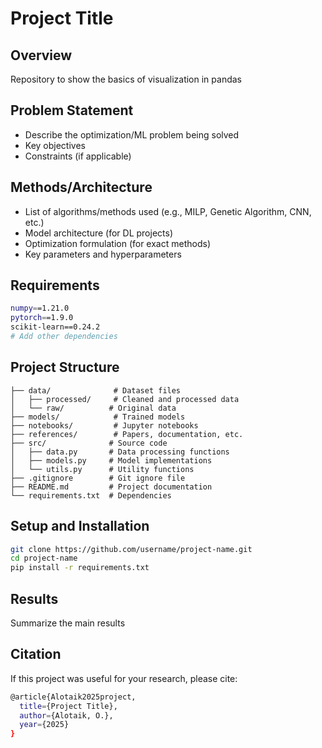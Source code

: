 # Project Title

## Overview
Repository to show the basics of visualization in pandas

## Problem Statement
- Describe the optimization/ML problem being solved
- Key objectives
- Constraints (if applicable)

## Methods/Architecture
- List of algorithms/methods used (e.g., MILP, Genetic Algorithm, CNN, etc.)
- Model architecture (for DL projects)
- Optimization formulation (for exact methods)
- Key parameters and hyperparameters

## Requirements
```bash
numpy==1.21.0
pytorch==1.9.0
scikit-learn==0.24.2
# Add other dependencies
```
## Project Structure

```basic
├── data/              # Dataset files
│   ├── processed/     # Cleaned and processed data
│   └── raw/          # Original data
├── models/            # Trained models
├── notebooks/         # Jupyter notebooks
├── references/        # Papers, documentation, etc.
├── src/              # Source code
│   ├── data.py       # Data processing functions
│   ├── models.py     # Model implementations
│   └── utils.py      # Utility functions
├── .gitignore        # Git ignore file
├── README.md         # Project documentation
└── requirements.txt  # Dependencies
```

## Setup and Installation
```bash
git clone https://github.com/username/project-name.git
cd project-name
pip install -r requirements.txt
```

## Results

Summarize the main results

## Citation
If this project was useful for your research, please cite:
```bash
@article{Alotaik2025project,
  title={Project Title},
  author={Alotaik, O.},
  year={2025}
}
```


